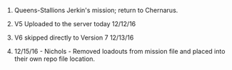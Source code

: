 1. Queens-Stallions Jerkin's mission; return to Chernarus.

2. V5 Uploaded to the server today 12/12/16
3. V6 skipped directly to Version 7 12/13/16
4. 12/15/16 - Nichols - Removed loadouts from mission file and placed into their own repo file location.
